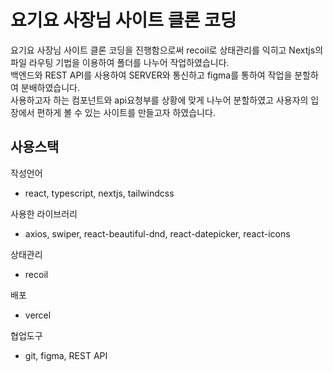 # 요기요 사장님 사이트 클론 코딩

요기요 사장님 사이트 클론 코딩을 진행함으로써 recoil로 상태관리를 익히고 Nextjs의 파일 라우팅 기법을 이용하여 폴더를 나누어 작업하였습니다.<br>
백엔드와 REST API를 사용하여 SERVER와 통신하고 figma를 통하여 작업을 분할하여 분배하였습니다.<br>
사용하고자 하는 컴포넌트와 api요청부를 상황에 맞게 나누어 분할하였고 사용자의 입장에서 편하게 볼 수 있는 사이트를 만들고자 하였습니다.<br>

## 사용스택

작성언어

-   react, typescript, nextjs, tailwindcss

사용한 라이브러리

-   axios, swiper, react-beautiful-dnd, react-datepicker, react-icons

상태관리

-   recoil

배포

-   vercel

협업도구

-   git, figma, REST API
